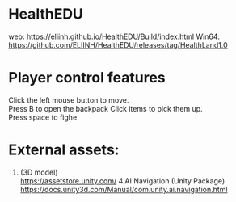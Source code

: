 # HealthEDU
web: https://eliinh.github.io/HealthEDU/Build/index.html
Win64: https://github.com/ELIINH/HealthEDU/releases/tag/HealthLand1.0


# Player control features
Click the left mouse button to move.  
Press B to open the backpack
Click items to pick them up.  
Press space to fighe


# External assets:  
1. (3D model)  
https://assetstore.unity.com/
4.AI Navigation (Unity Package)   
https://docs.unity3d.com/Manual/com.unity.ai.navigation.html
